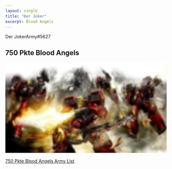 ```yaml
---
layout: single
title: "Der Joker"
excerpt: Blood Angels
---
```


Der JokerArmy#5627

## 750 Pkte Blood Angels

![500 Pkte Blood Angels](../assets/images/750_derjoker_1.jpg)

<a href="../assets/armylists/750_derjoker.txt" download>750 Pkte Blood Angels Army List</a>